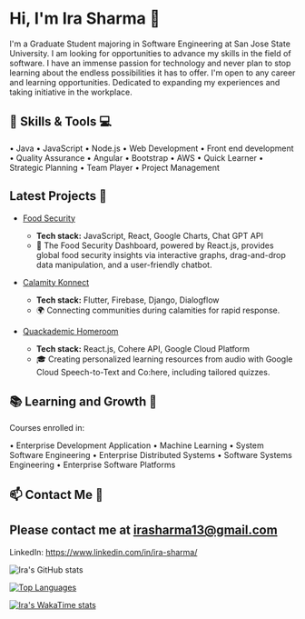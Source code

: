 
<!--
### Hi there 👋
**irasharma13/irasharma13** is a ✨ _special_ ✨ repository because its `README.md` (this file) appears on your GitHub profile.

Here are some ideas to get you started:

<!---[![Visit my Website](https://img.shields.io/badge/Visit%20my%20Website-<COLOR>-<LOGO>?style=for-the-badge)](https://yourwebsite.com)
- 🔭 I’m currently working on ...
- 🌱 I’m currently learning ...
- 👯 I’m looking to collaborate on ...
- 🤔 I’m looking for help with ...
- 💬 Ask me about ...
- 📫 How to reach me: ...
- 😄 Pronouns: ...
- ⚡ Fun fact: ...
-->

# Hi, I'm Ira Sharma 🌟

I'm a Graduate Student majoring in Software Engineering at San Jose State University. I am looking for opportunities to advance my skills in the field of software. I have an immense passion for technology and never plan to stop learning about the endless possibilities it has to offer. I'm open to any career and learning opportunities. Dedicated to expanding my experiences and taking initiative in the workplace.

## 🚀 Skills & Tools 💻

•	Java
•	JavaScript
•	Node.js
•	Web Development
•	Front end development
•	Quality Assurance
•	Angular
•	Bootstrap
•	AWS
•	Quick Learner
•	Strategic Planning
•	Team Player
•	Project Management

<!--## 🌈 Fun Facts and Interests 🎉!-->


## Latest Projects 🚀

- [Food Security](https://github.com/irasharma13/Food-Security-) 
  - **Tech stack:** JavaScript, React, Google Charts, Chat GPT API
  - 🍲 The Food Security Dashboard, powered by React.js, provides global food security insights via interactive graphs, drag-and-drop data manipulation, and a user-friendly chatbot.

- [Calamity Konnect](https://github.com/irasharma13/Calamity_Konnect) 
  - **Tech stack:** Flutter, Firebase, Django, Dialogflow
  - 🌍 Connecting communities during calamities for rapid response.

- [Quackademic Homeroom](https://github.com/irasharma13/Student_Management_Hackthon_Prep) 
  - **Tech stack:** React.js, Cohere API, Google Cloud Platform
  - 🎓 Creating personalized learning resources from audio with Google Cloud Speech-to-Text and Co:here, including tailored quizzes.


## 📚 Learning and Growth 🌱

Courses enrolled in:

•	Enterprise Development Application 
•	Machine Learning 
•	System Software Engineering
•	Enterprise Distributed Systems 
•	Software Systems Engineering 
•	Enterprise Software Platforms


## 📫 Contact Me 📧

Please contact me at irasharma13@gmail.com
---
LinkedIn: https://www.linkedin.com/in/ira-sharma/





![Ira's GitHub stats](https://github-readme-stats.vercel.app/api?username=irasharma13&rank_icon=github&show=prs_merged_percentage&theme=radical&hide=issues&include_all_commits=true)


[![Top Languages](https://github-readme-stats.vercel.app/api/top-langs/?username=irasharma13&layout=donut)](https://github.com/irasharma13/github-readme-stats)

[![Ira's WakaTime stats](https://github-readme-stats.vercel.app/api/wakatime?username=irasharma13)](https://github.com/irasharma13/github-readme-stats)





